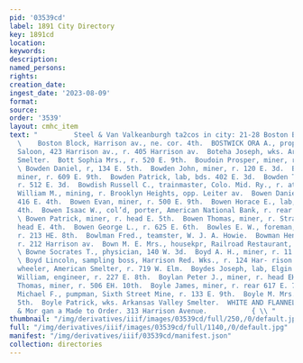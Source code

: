 ```yaml
---
pid: '03539cd'
label: 1891 City Directory
key: 1891cd
location: 
keywords: 
description: 
named_persons: 
rights: 
creation_date: 
ingest_date: '2023-08-09'
format: 
source: 
order: '3539'
layout: cmhc_item
text: "         Steel & Van Valkeanburgh ta2cos in city: 21-28 Boston BI  BOS 72 BOY
  \    Boston Block, Harrison av., ne. cor. 4th.  BOSTWICK ORA A., propr. The Elk
  Saloon, 423 Harrison av., r. 405 Harrison av.  Boteha Joseph, wks. Arkansas Valley
  Smelter.  Bott Sophia Mrs., r. 520 E. 9th.  Boudoin Prosper, miner, r. 808 E. 5th.
  \ Bowden Daniel, r, 134 E. 5th.  Bowden John, miner, r. 120 E. 3d.  Bowden John,
  miner, r. 609 E. 9th.  Bowden Patrick, lab, bds. 402 E. 3d.  Bowden Thomas, mining,
  r. 512 E. 3d.  Bowdish Russell C., trainmaster, Colo. Mid. Ry., r. at depot.  Bowdoin
  William M., mining, r. Brooklyn Heights, opp. Leiter av.  Bowen Daniel, miner, r.
  416 E. 4th.  Bowen Evan, miner, r. 500 E. 9th.  Bowen Horace E., lab, r. 114 E.
  4th.  Bowen Isaac W., col’d, porter, American National Bank, r. rear 1385 W. 7th.
  \ Bowen Patrick, miner, r. head E. 5th.  Bowen Thomas, miner, r. Strayhorse Road,
  head E. 4th.  Bowen George L., r. 625 E. 6th.  Bowles E. W., foreman, Chronicle,
  r. 213 HE. 8th.  Bowlman Fred., teamster, W. J. A. Howie.  Bowman Henry, miner,
  r. 212 Harrison av.  Bown M. E. Mrs., housekpr, Railroad Restaurant, 1311 N. Poplar.
  \ Bowne Socrates T., physician, 140 W. 3d.  Boyd A. H., miner, r. 11 Delaware Blk.
  \ Boyd Lincoln, sampling boss, Harrison Red. Wks., r. 124 Har- rison av.  Boyd Thomas,
  wheeler, American Smelter, r. 719 W. Elm.  Boydes Joseph, lab, Elgin Smelter.  Boyington
  William, engineer, r. 227 E. 8th.  Boylan Peter J., miner, r. head EH. 5th.  Boylan
  Thomas, miner, r. 506 EH. 10th.  Boyle James, miner, r. rear 617 E. 7th.  Boyle
  Michael F., pumpman, Sixth Street Mine, r. 133 E. 9th.  Boyle M. Mrs., r. 222 H.
  5th.  Boyle Patrick, wks. Arkansas Valley Smelter.  WHITE AND FLANNEL SHIRTS. Brown
  & Mor gan a Made to Order. 313 Harrison Avenue.           { \\ "
thumbnail: "/img/derivatives/iiif/images/03539cd/full/250,/0/default.jpg"
full: "/img/derivatives/iiif/images/03539cd/full/1140,/0/default.jpg"
manifest: "/img/derivatives/iiif/03539cd/manifest.json"
collection: directories
---
```

